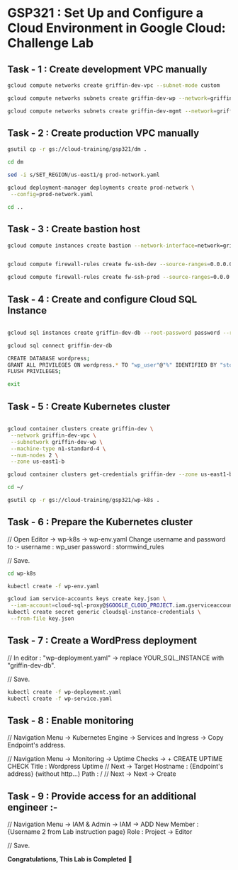 # GSP321 : Set Up and Configure a Cloud Environment in Google Cloud: Challenge Lab

## Task - 1 : Create development VPC manually

```bash
gcloud compute networks create griffin-dev-vpc --subnet-mode custom

gcloud compute networks subnets create griffin-dev-wp --network=griffin-dev-vpc --region us-east1 --range=192.168.16.0/20

gcloud compute networks subnets create griffin-dev-mgmt --network=griffin-dev-vpc --region us-east1 --range=192.168.32.0/20
```

## Task - 2 : Create production VPC manually

```bash
gsutil cp -r gs://cloud-training/gsp321/dm .

cd dm

sed -i s/SET_REGION/us-east1/g prod-network.yaml

gcloud deployment-manager deployments create prod-network \
 --config=prod-network.yaml

cd ..

```

## Task - 3 : Create bastion host

```bash
gcloud compute instances create bastion --network-interface=network=griffin-dev-vpc,subnet=griffin-dev-mgmt --network-interface=network=griffin-prod-vpc,subnet=griffin-prod-mgmt --tags=ssh --zone=us-east1-b
```

```bash

gcloud compute firewall-rules create fw-ssh-dev --source-ranges=0.0.0.0/0 --target-tags ssh --allow=tcp:22 --network=griffin-dev-vpc
```

```bash
gcloud compute firewall-rules create fw-ssh-prod --source-ranges=0.0.0.0/0 --target-tags ssh --allow=tcp:22 --network=griffin-prod-vpc
```

## Task - 4 : Create and configure Cloud SQL Instance

```bash

gcloud sql instances create griffin-dev-db --root-password password --region=us-east1

gcloud sql connect griffin-dev-db

CREATE DATABASE wordpress;
GRANT ALL PRIVILEGES ON wordpress.* TO "wp_user"@"%" IDENTIFIED BY "stormwind_rules";
FLUSH PRIVILEGES;

exit
```

## Task - 5 : Create Kubernetes cluster

```bash

gcloud container clusters create griffin-dev \
 --network griffin-dev-vpc \
 --subnetwork griffin-dev-wp \
 --machine-type n1-standard-4 \
 --num-nodes 2 \
 --zone us-east1-b

gcloud container clusters get-credentials griffin-dev --zone us-east1-b

cd ~/

gsutil cp -r gs://cloud-training/gsp321/wp-k8s .

```

## Task - 6 : Prepare the Kubernetes cluster

// Open Editor -> wp-k8s -> wp-env.yaml
Change username and password to :-
username : wp_user
password : stormwind_rules

// Save.

```bash
cd wp-k8s

kubectl create -f wp-env.yaml

gcloud iam service-accounts keys create key.json \
 --iam-account=cloud-sql-proxy@$GOOGLE_CLOUD_PROJECT.iam.gserviceaccount.com
kubectl create secret generic cloudsql-instance-credentials \
 --from-file key.json

```

## Task - 7 : Create a WordPress deployment

// In editor : "wp-deployment.yaml" -> replace YOUR_SQL_INSTANCE with "griffin-dev-db".

// Save.

```bash
kubectl create -f wp-deployment.yaml
kubectl create -f wp-service.yaml
```

## Task - 8 : Enable monitoring

// Navigation Menu -> Kubernetes Engine -> Services and Ingress -> Copy Endpoint's address.

// Navigation Menu -> Monitoring -> Uptime Checks -> + CREATE UPTIME CHECK
Title : Wordpress Uptime
// Next -> Target
Hostname : {Endpoint's address} (without http...)
Path : /
// Next -> Next -> Create

## Task - 9 : Provide access for an additional engineer :-

// Navigation Menu -> IAM & Admin -> IAM -> ADD
New Member : {Username 2 from Lab instruction page}
Role : Project -> Editor

// Save.


**Congratulations, This Lab is Completed** 🤩
